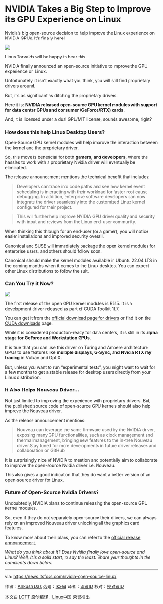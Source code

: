[#]: subject: "NVIDIA Takes a Big Step to Improve its GPU Experience on Linux"
[#]: via: "https://news.itsfoss.com/nvidia-open-source-linux/"
[#]: author: "Ankush Das https://news.itsfoss.com/author/ankush/"
[#]: collector: "lkxed"
[#]: translator: " "
[#]: reviewer: " "
[#]: publisher: " "
[#]: url: " "

NVIDIA Takes a Big Step to Improve its GPU Experience on Linux
======
Nvidia’s big open-source decision to help improve the Linux experience on NVIDIA GPUs. It’s finally here!

![][1]

Linus Torvalds will be happy to hear this…

NVIDIA finally announced an open-source initiative to improve the GPU experience on Linux.

Unfortunately, it isn’t exactly what you think, you will still find proprietary drivers around.

But, it’s as significant as ditching the proprietary drivers.

Here it is: **NVIDIA released open-source GPU kernel modules with support for data center GPUs and consumer (GeForce/RTX) cards**.

And, it is licensed under a dual GPL/MIT license, sounds awesome, right?

### How does this help Linux Desktop Users?

Open-Source GPU kernel modules will help improve the interaction between the kernel and the proprietary driver.

So, this move is beneficial for both **gamers, and developers**, where the hassles to work with a proprietary Nvidia driver will eventually be eliminated.

The release announcement mentions the technical benefit that includes:

> Developers can trace into code paths and see how kernel event scheduling is interacting with their workload for faster root cause debugging. In addition, enterprise software developers can now integrate the driver seamlessly into the customized Linux kernel configured for their project.

> This will further help improve NVIDIA GPU driver quality and security with input and reviews from the Linux end-user community.

When thinking this through for an end-user (or a gamer), you will notice easier installations and improved security overall.

Canonical and SUSE will immediately package the open kernel modules for enterprise users, and others should follow soon.

Canonical should make the kernel modules available in Ubuntu 22.04 LTS in the coming months when it comes to the Linux desktop. You can expect other Linux distributions to follow the suit.

### Can You Try it Now?

![][2]

The first release of the open GPU kernel modules is R515. It is a development driver released as part of CUDA Toolkit 11.7.

You can get it from the [official download page for drivers][3] or find it on the [CUDA downloads][4] page.

While it is considered production-ready for data centers, it is still in its **alpha stage for GeForce and Workstation GPUs**.

It is true that you can use this driver on Turing and Ampere architecture GPUs to use features like **multiple displays, G-Sync, and Nvidia RTX ray tracing** in Vulkan and OptiX.

But, unless you want to run “experimental tests”, you might want to wait for a few months to get a stable release for desktop users directly from your Linux distribution.

### It Also Helps Nouveau Driver…

Not just limited to improving the experience with proprietary drivers. But, the published source code of open-source GPU kernels should also help improve the Nouveau driver.

As the release announcement mentions:

> Nouveau can leverage the same firmware used by the NVIDIA driver, exposing many GPU functionalities, such as clock management and thermal management, bringing new features to the in-tree Nouveau driver.Stay tuned for more developments in future driver releases and collaboration on GitHub.

It is surprisingly nice of NVIDIA to mention and potentially aim to collaborate to improve the open-source Nvidia driver i.e. Nouveau.

This also gives a good indication that they do want a better version of an open-source driver for Linux.

### Future of Open-Source Nvidia Drivers?

Undoubtedly, NVIDIA plans to continue releasing the open-source GPU kernel modules.

So, even if they do not separately open-source their drivers, we can always rely on an improved Nouveau driver unlocking all the graphics card features.

To know more about their plans, you can refer to the [official release announcement][5].

*What do you think about it? Does Nvidia finally love open-source and Linux? Well, it is a solid start, to say the least. Share your thoughts in the comments down below.*

--------------------------------------------------------------------------------

via: https://news.itsfoss.com/nvidia-open-source-linux/

作者：[Ankush Das][a]
选题：[lkxed][b]
译者：[译者ID](https://github.com/译者ID)
校对：[校对者ID](https://github.com/校对者ID)

本文由 [LCTT](https://github.com/LCTT/TranslateProject) 原创编译，[Linux中国](https://linux.cn/) 荣誉推出

[a]: https://news.itsfoss.com/author/ankush/
[b]: https://github.com/lkxed
[1]: https://news.itsfoss.com/wp-content/uploads/2022/05/linus-torvalds-nvidia.jpg
[2]: https://news.itsfoss.com/wp-content/uploads/2022/05/nvidia-opensource-linux-drivers-1024x576.jpg
[3]: https://www.nvidia.com/en-us/drivers/unix/
[4]: https://developer.nvidia.com/cuda-downloads
[5]: https://developer.nvidia.com/blog/nvidia-releases-open-source-gpu-kernel-modules/

